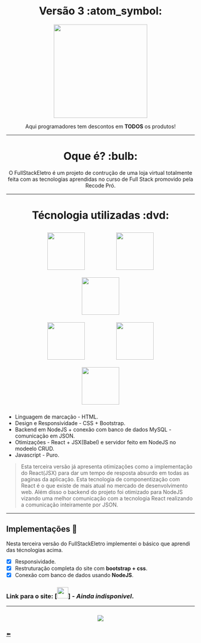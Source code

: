 <h1 align="center"> Versão 3 :atom_symbol: </h1>

<div align="center"> <img width="250px" src="https://user-images.githubusercontent.com/65131471/99868564-4bb85500-2ba2-11eb-8f59-0d3882add388.png"></div>
<p align="center"> Aqui programadores tem descontos em <b>TODOS</b> os produtos!</p>

---

<h1 align="center"> Oque é? :bulb: </h1>

<div align="center">
O FullStackEletro é um projeto de contrução de uma loja virtual totalmente feita com as tecnologias aprendidas no curso de Full Stack promovido pela Recode Pró.
</div>

---

<h1 align="center"> Técnologia utilizadas :dvd: </h1>

<div align="center">
 <img width="100px" style="margin: 10px 40px 10px 40px;" src="https://user-images.githubusercontent.com/65131471/96186484-e07bc300-0f11-11eb-8314-b70c09429536.png">
 <img width="100px" style="margin: 10px 40px 10px 40px;" src="https://user-images.githubusercontent.com/65131471/96186499-e2458680-0f11-11eb-8e63-2c1531f0ac83.png">
 <img width="100px" style="margin: 10px 40px 10px 40px;" src="https://user-images.githubusercontent.com/65131471/96186506-e5407700-0f11-11eb-958a-f1d2339a0074.png">
</div>

<div align="center">
 <img width="100px" style="margin: 10px 40px 10px 40px;" src="https://user-images.githubusercontent.com/65131471/99868358-a05ad080-2ba0-11eb-9366-23089497815b.png">
 <img width="100px" style="margin: 10px 40px 10px 40px;" src="https://user-images.githubusercontent.com/65131471/104983715-138b9200-59ec-11eb-9e1f-e31e3f925a18.png">
</div>
<div align="center">
 <img width="100px" style="margin: 10px 40px 10px 40px;" src="https://user-images.githubusercontent.com/65131471/100674414-dab43280-3343-11eb-97ac-7b2e9f622ff5.png">
</div>

* Linguagem de marcação - HTML.
* Design e Responsividade - CSS + Bootstrap.
* Backend em NodeJS + conexão com banco de dados MySQL - comunicação em JSON.
* Otimizações - React + JSX(Babel) e servidor feito em NodeJS no modeelo CRUD.
* Javascript - Puro.

> Esta terceira versão já apresenta otimizações como a implementação do React(JSX) para dar um tempo de resposta absurdo em todas as paginas da aplicação. Esta tecnologia de componentização com React é o que existe de mais atual no mercado de desenvolvimento web.
> Além disso o backend do projeto foi otimizado para NodeJS vizando uma melhor comunicação com a tecnologia React realizando a comunicação inteiramente por JSON. 

---

## Implementações :wrench:

Nesta terceira versão do FullStackEletro implementei o básico que aprendi das técnologias acima.

- [x] Responsividade.
- [x] Restruturação completa do site com **bootstrap + css**.
- [x] Conexão com banco de dados usando **NodeJS**.

### Link para o site: [<img width="30px" src="#">] - *Ainda indisponivel*.

---

<div align="center">
<img style="margin: 10px 40px 10px 40px;" target="_blank" src="https://user-images.githubusercontent.com/65131471/93386595-5111c000-f83e-11ea-8bcf-0a00dd2a2a3d.png">
</div>

[:arrow_left:](https://github.com/duartecgustavo)

